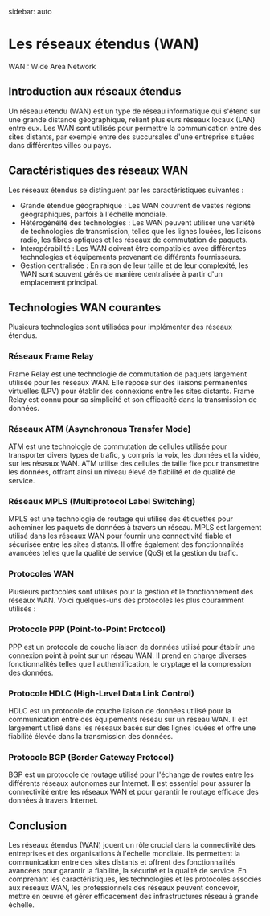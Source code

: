 sidebar: auto
# Les réseaux étendus (WAN)
<Badge type="tip" text="Rédigé le 23/03/2024" />
<Badge type="warning" text="En cours de rédaction" />

WAN : Wide Area Network


## Introduction aux réseaux étendus

Un réseau étendu (WAN) est un type de réseau informatique qui s'étend sur une grande distance géographique, reliant plusieurs réseaux locaux (LAN) entre eux. Les WAN sont utilisés pour permettre la communication entre des sites distants, par exemple entre des succursales d'une entreprise situées dans différentes villes ou pays.

## Caractéristiques des réseaux WAN

Les réseaux étendus se distinguent par les caractéristiques suivantes :

* Grande étendue géographique : Les WAN couvrent de vastes régions géographiques, parfois à l'échelle mondiale.
* Hétérogénéité des technologies : Les WAN peuvent utiliser une variété de technologies de transmission, telles que les lignes louées, les liaisons radio, les fibres optiques et les réseaux de commutation de paquets.
* Interopérabilité : Les WAN doivent être compatibles avec différentes technologies et équipements provenant de différents fournisseurs.
* Gestion centralisée : En raison de leur taille et de leur complexité, les WAN sont souvent gérés de manière centralisée à partir d'un emplacement principal.

## Technologies WAN courantes

Plusieurs technologies sont utilisées pour implémenter des réseaux étendus.

### Réseaux Frame Relay

Frame Relay est une technologie de commutation de paquets largement utilisée pour les réseaux WAN. Elle repose sur des liaisons permanentes virtuelles (LPV) pour établir des connexions entre les sites distants. Frame Relay est connu pour sa simplicité et son efficacité dans la transmission de données.

### Réseaux ATM (Asynchronous Transfer Mode)

ATM est une technologie de commutation de cellules utilisée pour transporter divers types de trafic, y compris la voix, les données et la vidéo, sur les réseaux WAN. ATM utilise des cellules de taille fixe pour transmettre les données, offrant ainsi un niveau élevé de fiabilité et de qualité de service.

### Réseaux MPLS (Multiprotocol Label Switching)

MPLS est une technologie de routage qui utilise des étiquettes pour acheminer les paquets de données à travers un réseau. MPLS est largement utilisé dans les réseaux WAN pour fournir une connectivité fiable et sécurisée entre les sites distants. Il offre également des fonctionnalités avancées telles que la qualité de service (QoS) et la gestion du trafic.

### Protocoles WAN

Plusieurs protocoles sont utilisés pour la gestion et le fonctionnement des réseaux WAN. Voici quelques-uns des protocoles les plus couramment utilisés :

### Protocole PPP (Point-to-Point Protocol)

PPP est un protocole de couche liaison de données utilisé pour établir une connexion point à point sur un réseau WAN. Il prend en charge diverses fonctionnalités telles que l'authentification, le cryptage et la compression des données.

### Protocole HDLC (High-Level Data Link Control)

HDLC est un protocole de couche liaison de données utilisé pour la communication entre des équipements réseau sur un réseau WAN. Il est largement utilisé dans les réseaux basés sur des lignes louées et offre une fiabilité élevée dans la transmission des données.

### Protocole BGP (Border Gateway Protocol)

BGP est un protocole de routage utilisé pour l'échange de routes entre les différents réseaux autonomes sur Internet. Il est essentiel pour assurer la connectivité entre les réseaux WAN et pour garantir le routage efficace des données à travers Internet.

## Conclusion

Les réseaux étendus (WAN) jouent un rôle crucial dans la connectivité des entreprises et des organisations à l'échelle mondiale. Ils permettent la communication entre des sites distants et offrent des fonctionnalités avancées pour garantir la fiabilité, la sécurité et la qualité de service. En comprenant les caractéristiques, les technologies et les protocoles associés aux réseaux WAN, les professionnels des réseaux peuvent concevoir, mettre en œuvre et gérer efficacement des infrastructures réseau à grande échelle.